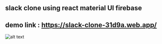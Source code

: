 ## slack clone using react material UI firebase
## demo link : https://slack-clone-31d9a.web.app/

![alt text](https://scontent.faip1-1.fna.fbcdn.net/v/t1.0-9/120119077_963445304134789_7868372200209025357_o.jpg?_nc_cat=107&ccb=2&_nc_sid=730e14&_nc_ohc=ismjyecLPpEAX_tX7bT&_nc_ht=scontent.faip1-1.fna&oh=40ab455ec74559214d052e62e1417dcf&oe=60200289)
